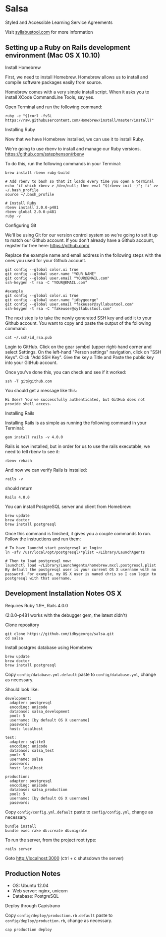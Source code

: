Salsa
=====

Styled and Accessible Learning Service Agreements

Visit [syllabustool.com](http://syllabustool.com) for more information

Setting up a Ruby on Rails development environment (Mac OS X 10.10)
------------------------------------------

Install Homebrew

First, we need to install Homebrew. Homebrew allows us to install and compile software packages easily from source.

Homebrew comes with a very simple install script. When it asks you to install XCode CommandLine Tools, say yes.

Open Terminal and run the following command:

	ruby -e "$(curl -fsSL https://raw.githubusercontent.com/Homebrew/install/master/install)"

Installing Ruby


Now that we have Homebrew installed, we can use it to install Ruby.

We're going to use rbenv to install and manage our Ruby versions. https://github.com/sstephenson/rbenv

To do this, run the following commands in your Terminal:

	brew install rbenv ruby-build

	# Add rbenv to bash so that it loads every time you open a terminal
	echo 'if which rbenv > /dev/null; then eval "$(rbenv init -)"; fi' >> ~/.bash_profile
	source ~/.bash_profile

	# Install Ruby
	rbenv install 2.0.0-p481
	rbenv global 2.0.0-p481
	ruby -v

Configuring Git

We'll be using Git for our version control system so we're going to set it up to match our Github account. If you don't already have a Github account, register for free here: https://github.com/

Replace the example name and email address in the following steps with the ones you used for your Github account.

	git config --global color.ui true
	git config --global user.name "YOUR NAME"
	git config --global user.email "YOUR@EMAIL.com"
	ssh-keygen -t rsa -C "YOUR@EMAIL.com"

	#example
	git config --global color.ui true
	git config --global user.name "idbygeorge"
	git config --global user.email "fakeuser@syllabustool.com"
	ssh-keygen -t rsa -C "fakeuser@syllabustool.com"

The next step is to take the newly generated SSH key and add it to your Github account. You want to copy and paste the output of the following command:

	cat ~/.ssh/id_rsa.pub

Login to GitHub. Click on the gear symbol (upper right-hand corner and select Settings. On the left-hand "Person settings" navigation, click on "SSH Keys". Click "Add SSH Key". Give the key a Title and Paste the public key into your GitHub account.

Once you've done this, you can check and see if it worked:

	ssh -T git@github.com

You should get a message like this:

	Hi User! You've successfully authenticated, but GitHub does not provide shell access.

Installing Rails


Installing Rails is as simple as running the following command in your Terminal:

	gem install rails -v 4.0.0

Rails is now installed, but in order for us to use the rails executable, we need to tell rbenv to see it:

	rbenv rehash

And now we can verify Rails is installed:

	rails -v
	
should return

	Rails 4.0.0

You can install PostgreSQL server and client from Homebrew:

	brew update
	brew doctor
	brew install postgresql

Once this command is finished, it gives you a couple commands to run. Follow the instructions and run them:

	# To have launchd start postgresql at login:
	ln -sfv /usr/local/opt/postgresql/*plist ~/Library/LaunchAgents

	# Then to load postgresql now:
	launchctl load ~/Library/LaunchAgents/homebrew.mxcl.postgresql.plist
	By default the postgresql user is your current OS X username with no password. For example, my OS X user is named chris so I can login to postgresql with that username.


Development Installation Notes OS X 
-------------------------------------------

Requires Ruby 1.9+, Rails 4.0.0

(2.0.0-p481 works with the debugger gem, the latest didn't)

Clone repository

    git clone https://github.com/idbygeorge/salsa.git
    cd salsa

Install postgres database using Homebrew

	brew update
	brew doctor
	brew install postgresql

Copy `config/database.yml.default` paste to `config/database.yml`, change as necessary.

Should look like:

	development:
	  adapter: postgresql
	  encoding: unicode
	  database: salsa_development
	  pool: 5
	  username: [by default OS X username]
	  password:
	  host: localhost

	test:
	  adapter: sqlite3
	  encoding: unicode
	  database: salsa_test
	  pool: 5
	  username: salsa
	  password:
	  host: localhost

	production:
	  adapter: postgresql
	  encoding: unicode
	  database: salsa_production
	  pool: 5
	  username: [by default OS X username]
	  password:

Copy `config/config.yml.default` paste to `config/config.yml`, change as necessary.

    bundle install
    bundle exec rake db:create db:migrate

To run the server, from the project root type:

    rails server

Goto [http://localhost:3000](http://localhost:3000) (ctrl + c shutsdown the server)

Production Notes
----------------

* OS: Ubuntu 12.04
* Web server: nginx, unicorn
* Database: PostgreSQL

Deploy through Capistrano

Copy `config/deploy/production.rb.default` paste to `config/deploy/production.rb`, change as necessary.

    cap production deploy

